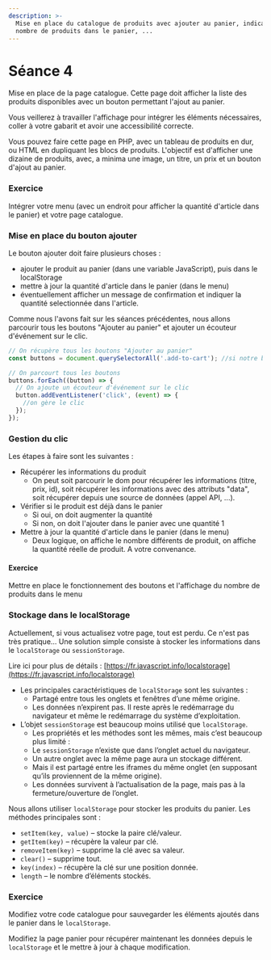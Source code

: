 ```yaml
---
description: >-
  Mise en place du catalogue de produits avec ajouter au panier, indication du
  nombre de produits dans le panier, ...
---
```


# Séance 4

Mise en place de la page catalogue. Cette page doit afficher la liste des produits disponibles avec un bouton permettant l'ajout au panier.

Vous veillerez à travailler l'affichage pour intégrer les éléments nécessaires, coller à votre gabarit et avoir une accessibilité correcte.

Vous pouvez faire cette page en PHP, avec un tableau de produits en dur, ou HTML en dupliquant les blocs de produits. L'objectif est d'afficher une dizaine de produits, avec, a minima une image, un titre, un prix et un bouton d'ajout au panier.

### Exercice

Intégrer votre menu (avec un endroit pour afficher la quantité d'article dans le panier) et votre page catalogue.

### Mise en place du bouton ajouter

Le bouton ajouter doit faire plusieurs choses :

* ajouter le produit au panier (dans une variable JavaScript), puis dans le localStorage
* mettre à jour la quantité d'article dans le panier (dans le menu)
* éventuellement afficher un message de confirmation et indiquer la quantité selectionnée dans l'article.

Comme nous l'avons fait sur les séances précédentes, nous allons parcourir tous les boutons "Ajouter au panier" et ajouter un écouteur d'événement sur le clic.

```javascript
// On récupère tous les boutons "Ajouter au panier"
const buttons = document.querySelectorAll('.add-to-cart'); //si notre bouton à une classe add-to-cart

// On parcourt tous les boutons
buttons.forEach((button) => {
  // On ajoute un écouteur d'événement sur le clic
  button.addEventListener('click', (event) => {
    //on gère le clic
  });
});
```

### Gestion du clic

Les étapes à faire sont les suivantes :

* Récupérer les informations du produit
  * On peut soit parcourir le dom pour récupérer les informations (titre, prix, id), soit récupérer les informations avec des attributs "data", soit récupérer depuis une source de données (appel API, ...).
* Vérifier si le produit est déjà dans le panier
  * Si oui, on doit augmenter la quantité
  * Si non, on doit l'ajouter dans le panier avec une quantité 1
* Mettre à jour la quantité d'article dans le panier (dans le menu)
  * Deux logique, on affiche le nombre différents de produit, on affiche la quantité réelle de produit. A votre convenance.

#### Exercice

Mettre en place le fonctionnement des boutons et l'affichage du nombre de produits dans le menu

### Stockage dans le localStorage

Actuellement, si vous actualisez votre page, tout est perdu. Ce n'est pas très pratique... Une solution simple consiste à stocker les informations dans le `localStorage` ou `sessionStorage`.

Lire ici pour plus de détails : [https://fr.javascript.info/localstorage](https://fr.javascript.info/localstorage)

* Les principales caractéristiques de `localStorage` sont les suivantes :
  * Partagé entre tous les onglets et fenêtres d’une même origine.
  * Les données n’expirent pas. Il reste après le redémarrage du navigateur et même le redémarrage du système d’exploitation.
* L’objet `sessionStorage` est beaucoup moins utilisé que `localStorage`.
  * Les propriétés et les méthodes sont les mêmes, mais c’est beaucoup plus limité :
  * Le `sessionStorage` n’existe que dans l’onglet actuel du navigateur.
  * Un autre onglet avec la même page aura un stockage différent.
  * Mais il est partagé entre les iframes du même onglet (en supposant qu’ils proviennent de la même origine).
  * Les données survivent à l’actualisation de la page, mais pas à la fermeture/ouverture de l’onglet.

Nous allons utiliser `localStorage` pour stocker les produits du panier. Les méthodes principales sont :

* `setItem(key, value)` – stocke la paire clé/valeur.
* `getItem(key)` – récupère la valeur par clé.
* `removeItem(key)` – supprime la clé avec sa valeur.
* `clear()` – supprime tout.
* `key(index)` – récupère la clé sur une position donnée.
* `length` – le nombre d’éléments stockés.

### Exercice

Modifiez votre code catalogue pour sauvegarder les éléments ajoutés dans le panier dans le `localStorage`.

Modifiez la page panier pour récupérer maintenant les données depuis le `localStorage` et le mettre à jour à chaque modification.

